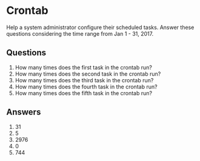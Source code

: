 # Crontab
Help a system administrator configure their scheduled tasks. Answer these questions considering the time range from Jan 1 - 31, 2017.

## Questions
1. How many times does the first task in the crontab run?
2. How many times does the second task in the crontab run?
3. How many times does the third task in the crontab run?
4. How many times does the fourth task in the crontab run?
5. How many times does the fifth task in the crontab run?

## Answers
1. 31
2. 5
3. 2976
4. 0
5. 744
